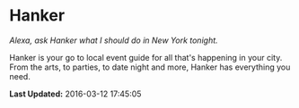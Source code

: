 # Hanker
*Alexa, ask Hanker what I should do in New York tonight.*

Hanker is your go to local event guide for all that's happening in your city. From the arts, to parties, to date night and more, Hanker has everything you need.

**Last Updated:** 2016-03-12 17:45:05